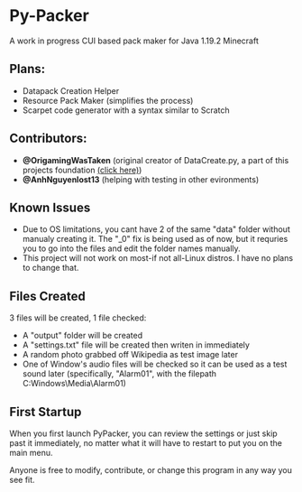 # Py-Packer
A work in progress CUI based pack maker for Java 1.19.2 Minecraft

## Plans:
- Datapack Creation Helper
- Resource Pack Maker (simplifies the process)
- Scarpet code generator with a syntax similar to Scratch

## Contributors:
- <b>@OrigamingWasTaken</b> (original creator of DataCreate.py, a part of this projects foundation [(click here)](https://github.com/OrigamingWasTaken/DataCreate))
- <b>@AnhNguyenlost13</b> (helping with testing in other evironments)

## Known Issues
- Due to OS limitations, you cant have 2 of the same "data" folder without manualy creating it. The "_0" fix is being used as of now, but it requries you to go into the files and edit the folder names manually.
- This project will not work on most-if not all-Linux distros. I have no plans to change that.

## Files Created
3 files will be created, 1 file checked:
- A "output" folder will be created
- A "settings.txt" file will be created then writen in immediately
- A random photo grabbed off Wikipedia as test image later
- One of Window's audio files will be checked so it can be used as a test sound later (specifically, "Alarm01", with the filepath C:Windows\Media\Alarm01)

## First Startup
When you first launch PyPacker, you can review the settings or just skip past it immediately, no matter what it will have to restart to put you on the main menu.

Anyone is free to modify, contribute, or change this program in any way you see fit.